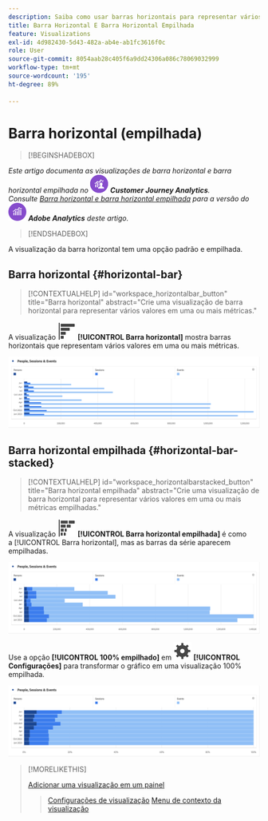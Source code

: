 ```yaml
---
description: Saiba como usar barras horizontais para representar vários valores em uma ou mais métricas.
title: Barra Horizontal E Barra Horizontal Empilhada
feature: Visualizations
exl-id: 4d982430-5d43-482a-ab4e-ab1fc3616f0c
role: User
source-git-commit: 8054aab28c405f6a9dd24306a086c78069032999
workflow-type: tm+mt
source-wordcount: '195'
ht-degree: 89%

---
```


# Barra horizontal (empilhada)

>[!BEGINSHADEBOX]

_Este artigo documenta as visualizações de barra horizontal e barra horizontal empilhada no_ ![CustomerJourneyAnalytics](/help/assets/icons/CustomerJourneyAnalytics.svg) _**Customer Journey Analytics**._<br/>_Consulte [Barra horizontal e barra horizontal empilhada](https://experienceleague.adobe.com/pt-br/docs/analytics/analyze/analysis-workspace/visualizations/horizontal-bar) para a versão do_ ![AdobeAnalytics](/help/assets/icons/AdobeAnalytics.svg) _**Adobe Analytics** deste artigo._

>[!ENDSHADEBOX]

A visualização da barra horizontal tem uma opção padrão e empilhada.

## Barra horizontal {#horizontal-bar}

<!-- markdownlint-disable MD034 -->

>[!CONTEXTUALHELP]
>id="workspace_horizontalbar_button"
>title="Barra horizontal"
>abstract="Crie uma visualização de barra horizontal para representar vários valores em uma ou mais métricas."

<!-- markdownlint-enable MD034 -->


A visualização ![GraphBarHorizontal](/help/assets/icons/GraphBarHorizontal.svg) **[!UICONTROL Barra horizontal]** mostra barras horizontais que representam vários valores em uma ou mais métricas.

![Barra horizontal mostrando métricas incluindo exibições de página, velocidade de página, visitas, entradas e saídas.](assets/horizontal-bar.png)

## Barra horizontal empilhada {#horizontal-bar-stacked}

<!-- markdownlint-disable MD034 -->

>[!CONTEXTUALHELP]
>id="workspace_horizontalbarstacked_button"
>title="Barra horizontal empilhada"
>abstract="Crie uma visualização de barra horizontal para representar vários valores em uma ou mais métricas empilhadas."

<!-- markdownlint-enable MD034 -->


A visualização ![GraphBarHorizontalStacked](/help/assets/icons/GraphBarHorizontalStacked.svg) **[!UICONTROL Barra horizontal empilhada]** é como a [!UICONTROL Barra horizontal], mas as barras da série aparecem empilhadas.

![Uma barra horizontal empilhada mostrando exibições de página, visitas, entradas e saídas.](assets/horizontal-bar-stacked.png)

Use a opção **[!UICONTROL 100% empilhado]** em ![Configurações](/help/assets/icons/Setting.svg) **[!UICONTROL Configurações]** para transformar o gráfico em uma visualização 100% empilhada.

![Barra horizontal empilhada 100%](assets/horizontal-bar-stacked100.png)


>[!MORELIKETHIS]
>
>[Adicionar uma visualização em um painel](/help/analysis-workspace/visualizations/freeform-analysis-visualizations.md#add-visualizations-to-a-panel)
>>[Configurações de visualização](/help/analysis-workspace/visualizations/freeform-analysis-visualizations.md#settings)
>>[Menu de contexto da visualização](/help/analysis-workspace/visualizations/freeform-analysis-visualizations.md#context-menu)
>


